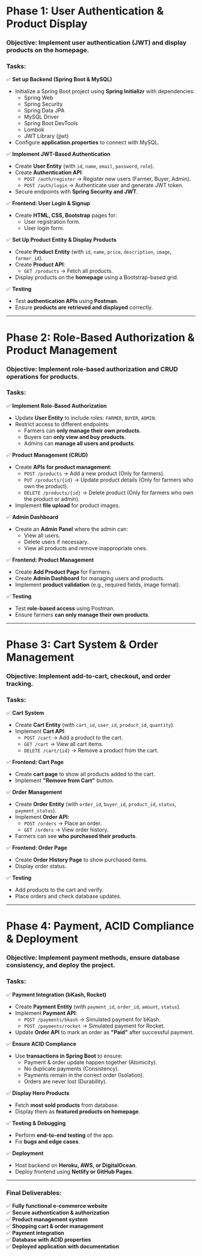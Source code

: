 
# **Phase 1: User Authentication & Product Display**

### **Objective:** Implement user authentication (JWT) and display products on the homepage.

### **Tasks:**

✅ **Set up Backend (Spring Boot & MySQL)**

- Initialize a Spring Boot project using **Spring Initializr** with dependencies:
  - Spring Web
  - Spring Security
  - Spring Data JPA
  - MySQL Driver
  - Spring Boot DevTools
  - Lombok
  - JWT Library (jjwt)
- Configure **application.properties** to connect with MySQL.

✅ **Implement JWT-Based Authentication**

- Create **User Entity** (with `id`, `name`, `email`, `password`, `role`).
- Create **Authentication API**:
  - `POST /auth/register` → Register new users (Farmer, Buyer, Admin).
  - `POST /auth/login` → Authenticate user and generate JWT token.
- Secure endpoints with **Spring Security and JWT**.

✅ **Frontend: User Login & Signup**

- Create **HTML, CSS, Bootstrap** pages for:
  - User registration form.
  - User login form.

✅ **Set Up Product Entity & Display Products**

- Create **Product Entity** (with `id`, `name`, `price`, `description`, `image`, `farmer_id`).
- Create **Product API**:
  - `GET /products` → Fetch all products.
- Display products on the **homepage** using a Bootstrap-based grid.

✅ **Testing**

- Test **authentication APIs** using **Postman**.
- Ensure **products are retrieved and displayed** correctly.

---

# **Phase 2: Role-Based Authorization & Product Management**

### **Objective:** Implement role-based authorization and CRUD operations for products.

### **Tasks:**

✅ **Implement Role-Based Authorization**

- Update **User Entity** to include roles: `FARMER`, `BUYER`, `ADMIN`.
- Restrict access to different endpoints:
  - Farmers can **only manage their own products**.
  - Buyers can **only view and buy products**.
  - Admins can **manage all users and products**.

✅ **Product Management (CRUD)**

- Create **APIs for product management**:
  - `POST /products` → Add a new product (Only for farmers).
  - `PUT /products/{id}` → Update product details (Only for farmers who own the product).
  - `DELETE /products/{id}` → Delete product (Only for farmers who own the product or admin).
- Implement **file upload** for product images.

✅ **Admin Dashboard**

- Create an **Admin Panel** where the admin can:
  - View all users.
  - Delete users if necessary.
  - View all products and remove inappropriate ones.

✅ **Frontend: Product Management**

- Create **Add Product Page** for Farmers.
- Create **Admin Dashboard** for managing users and products.
- Implement **product validation** (e.g., required fields, image format).

✅ **Testing**

- Test **role-based access** using Postman.
- Ensure farmers **can only manage their own products**.

---

# **Phase 3: Cart System & Order Management**

### **Objective:** Implement add-to-cart, checkout, and order tracking.

### **Tasks:**

✅ **Cart System**

- Create **Cart Entity** (with `cart_id`, `user_id`, `product_id`, `quantity`).
- Implement **Cart API**:
  - `POST /cart` → Add a product to the cart.
  - `GET /cart` → View all cart items.
  - `DELETE /cart/{id}` → Remove a product from the cart.

✅ **Frontend: Cart Page**

- Create **cart page** to show all products added to the cart.
- Implement **"Remove from Cart"** button.

✅ **Order Management**

- Create **Order Entity** (with `order_id`, `buyer_id`, `product_id`, `status`, `payment_status`).
- Implement **Order API**:
  - `POST /orders` → Place an order.
  - `GET /orders` → View order history.
- Farmers can see **who purchased their products**.

✅ **Frontend: Order Page**

- Create **Order History Page** to show purchased items.
- Display order status.

✅ **Testing**

- Add products to the cart and verify.
- Place orders and check database updates.

---

# **Phase 4: Payment, ACID Compliance & Deployment**

### **Objective:** Implement payment methods, ensure database consistency, and deploy the project.

### **Tasks:**

✅ **Payment Integration (bKash, Rocket)**

- Create **Payment Entity** (with `payment_id`, `order_id`, `amount`, `status`).
- Implement **Payment API**:
  - `POST /payments/bkash` → Simulated payment for bKash.
  - `POST /payments/rocket` → Simulated payment for Rocket.
- Update **Order API** to mark an order as **"Paid"** after successful payment.

✅ **Ensure ACID Compliance**

- Use **transactions in Spring Boot** to ensure:
  - Payment & order update happen together (Atomicity).
  - No duplicate payments (Consistency).
  - Payments remain in the correct order (Isolation).
  - Orders are never lost (Durability).

✅ **Display Hero Products**

- Fetch **most sold products** from database.
- Display them as **featured products on homepage**.

✅ **Testing & Debugging**

- Perform **end-to-end testing** of the app.
- Fix **bugs and edge cases**.

✅ **Deployment**

- Host backend on **Heroku, AWS, or DigitalOcean**.
- Deploy frontend using **Netlify or GitHub Pages**.

---

### **Final Deliverables:**

✅ **Fully functional e-commerce website**  
✅ **Secure authentication & authorization**  
✅ **Product management system**  
✅ **Shopping cart & order management**  
✅ **Payment integration**  
✅ **Database with ACID properties**  
✅ **Deployed application with documentation**
